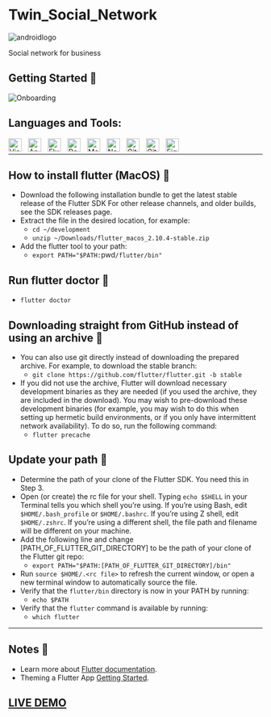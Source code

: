 # Twin_Social_Network

![androidlogo](https://user-images.githubusercontent.com/79140393/162081782-126c5089-3d1d-4b6a-b661-30e4ae979d07.svg)

Social network for business

## Getting Started 🚀

![Onboarding](https://user-images.githubusercontent.com/79140393/162067453-c4f5fba7-a551-4447-ac22-6baa42a04ae1.jpg)

## Languages and Tools:

<img align="left" alt="Visual Studio Code" width="26px" src="https://cdn.jsdelivr.net/gh/devicons/devicon/icons/vscode/vscode-original.svg" style="padding-right:10px;"/>
<img align="left" alt="Android Studio" width="26px" src="https://cdn-icons-png.flaticon.com/512/226/226770.png" style="padding-right:10px;"/>
<img align="left" alt="Flutter" width="26px" src="https://img.icons8.com/color/96/flutter.png" style="padding-right:10px;"/>
<img align="left" alt="Dart" width="26px" src="https://img.icons8.com/color/96/dart.png" style="padding-right:10px;"/>
<img align="left" alt="MongoDB" width="26px" src="https://cdn.jsdelivr.net/gh/devicons/devicon/icons/mongodb/mongodb-original.svg" style="padding-right:10px;"/>
<img align="left" alt="NodeJs" width="26px" src="https://cdn-icons-png.flaticon.com/512/919/919825.png" style="padding-right:10px;"/>
<img align="left" alt="Git" width="26px" src="https://cdn.jsdelivr.net/gh/devicons/devicon/icons/git/git-original.svg" style="padding-right:10px;"/>
<img align="left" alt="GitHub" width="26px" src="https://cdn-icons-png.flaticon.com/512/733/733609.png" style="padding-right:10px;"/>
<img align="left" alt="Figma" width="26px" src="https://cdn-icons-png.flaticon.com/512/5968/5968705.png" style="padding-right:10px;"/>

<br />


---

## How to install flutter (MacOS) 🚀

- Download the following installation bundle to get the latest stable release of the Flutter SDK For other release channels, and older builds, see the SDK releases page.
- Extract the file in the desired location, for example: 
  - `cd ~/development`
  - `unzip ~/Downloads/flutter_macos_2.10.4-stable.zip`
- Add the flutter tool to your path:
  - `export PATH="$PATH:`pwd`/flutter/bin"`

## Run flutter doctor 🚀

- `flutter doctor`

## Downloading straight from GitHub instead of using an archive 🚀

- You can also use git directly instead of downloading the prepared archive. For example, to download the stable branch: 
  - `git clone https://github.com/flutter/flutter.git -b stable`
- If you did not use the archive, Flutter will download necessary development binaries as they are needed (if you used the archive, they are included in the download). You may wish to pre-download these development binaries (for example, you may wish to do this when setting up hermetic build environments, or if you only have intermittent network availability). To do so, run the following command: 
  - `flutter precache`

## Update your path 🚀
- Determine the path of your clone of the Flutter SDK. You need this in Step 3.
- Open (or create) the rc file for your shell. Typing `echo $SHELL` in your Terminal tells you which shell you’re using. If you’re using Bash, edit `$HOME/.bash_profile` or `$HOME/.bashrc`. If you’re using Z shell, edit `$HOME/.zshrc`. If you’re using a different shell, the file path and filename will be different on your machine.
- Add the following line and change [PATH_OF_FLUTTER_GIT_DIRECTORY] to be the path of your clone of the Flutter git repo: 
  - `export PATH="$PATH:[PATH_OF_FLUTTER_GIT_DIRECTORY]/bin"`
- Run `source $HOME/.<rc file>` to refresh the current window, or open a new terminal window to automatically source the file.
- Verify that the `flutter/bin` directory is now in your PATH by running: 
  - `echo $PATH`
- Verify that the `flutter` command is available by running: 
  - `which flutter`

---

## Notes 📝

- Learn more about [Flutter documentation](https://docs.flutter.dev/).
- Theming a Flutter App [Getting Started](https://www.raywenderlich.com/16628777-theming-a-flutter-app-getting-started).

## <a href="https://www.figma.com/proto/U7gu8Qp92VgHnU5uQPNkch/TwinSocial?node-id=5%3A2&scaling=scale-down&page-id=0%3A1" target="_blank">LIVE DEMO</a>

